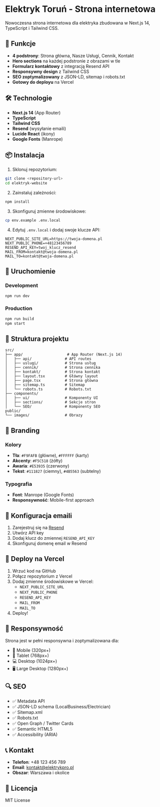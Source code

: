 # Elektryk Toruń - Strona internetowa

Nowoczesna strona internetowa dla elektryka zbudowana w Next.js 14, TypeScript i Tailwind CSS.

## 🚀 Funkcje

- **4 podstrony**: Strona główna, Nasze Usługi, Cennik, Kontakt
- **Hero sections** na każdej podstronie z obrazami w tle
- **Formularz kontaktowy** z integracją Resend API
- **Responsywny design** z Tailwind CSS
- **SEO zoptymalizowany** z JSON-LD, sitemap i robots.txt
- **Gotowy do deployu** na Vercel

## 🛠️ Technologie

- **Next.js 14** (App Router)
- **TypeScript**
- **Tailwind CSS**
- **Resend** (wysyłanie emaili)
- **Lucide React** (ikony)
- **Google Fonts** (Manrope)

## 📦 Instalacja

1. Sklonuj repozytorium:
```bash
git clone <repository-url>
cd elektryk-website
```

2. Zainstaluj zależności:
```bash
npm install
```

3. Skonfiguruj zmienne środowiskowe:
```bash
cp env.example .env.local
```

4. Edytuj `.env.local` i dodaj swoje klucze API:
```env
NEXT_PUBLIC_SITE_URL=https://twoja-domena.pl
NEXT_PUBLIC_PHONE=+48123456789
RESEND_API_KEY=twoj_klucz_resend
MAIL_FROM=kontakt@twoja-domena.pl
MAIL_TO=kontakt@twoja-domena.pl
```

## 🚀 Uruchomienie

### Development
```bash
npm run dev
```

### Production
```bash
npm run build
npm start
```

## 📁 Struktura projektu

```
src/
├── app/                    # App Router (Next.js 14)
│   ├── api/               # API routes
│   ├── uslugi/            # Strona usług
│   ├── cennik/            # Strona cennika
│   ├── kontakt/           # Strona kontakt
│   ├── layout.tsx         # Główny layout
│   ├── page.tsx           # Strona główna
│   ├── sitemap.ts         # Sitemap
│   └── robots.ts          # Robots.txt
├── components/
│   ├── ui/                # Komponenty UI
│   ├── sections/          # Sekcje stron
│   └── SEO/               # Komponenty SEO
public/
└── images/                # Obrazy
```

## 🎨 Branding

### Kolory
- **Tła**: `#F9FAFB` (główne), `#FFFFFF` (karty)
- **Akcenty**: `#F5C518` (żółty)
- **Awaria**: `#E53935` (czerwony)
- **Tekst**: `#111827` (ciemny), `#4B5563` (subtelny)

### Typografia
- **Font**: Manrope (Google Fonts)
- **Responsywność**: Mobile-first approach

## 📧 Konfiguracja emaili

1. Zarejestruj się na [Resend](https://resend.com)
2. Utwórz API key
3. Dodaj klucz do zmiennej `RESEND_API_KEY`
4. Skonfiguruj domenę email w Resend

## 🚀 Deploy na Vercel

1. Wrzuć kod na GitHub
2. Połącz repozytorium z Vercel
3. Dodaj zmienne środowiskowe w Vercel:
   - `NEXT_PUBLIC_SITE_URL`
   - `NEXT_PUBLIC_PHONE`
   - `RESEND_API_KEY`
   - `MAIL_FROM`
   - `MAIL_TO`
4. Deploy!

## 📱 Responsywność

Strona jest w pełni responsywna i zoptymalizowana dla:
- 📱 Mobile (320px+)
- 📱 Tablet (768px+)
- 💻 Desktop (1024px+)
- 🖥️ Large Desktop (1280px+)

## 🔍 SEO

- ✅ Metadata API
- ✅ JSON-LD schema (LocalBusiness/Electrician)
- ✅ Sitemap.xml
- ✅ Robots.txt
- ✅ Open Graph / Twitter Cards
- ✅ Semantic HTML5
- ✅ Accessibility (ARIA)

## 📞 Kontakt

- **Telefon**: +48 123 456 789
- **Email**: kontakt@elektrykpro.pl
- **Obszar**: Warszawa i okolice

## 📄 Licencja

MIT License